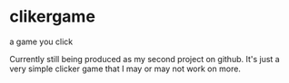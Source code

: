 # clikergame
a game you click

Currently still being produced as my second project on github.
It's just a very simple clicker game that I may or may not work on more. 
